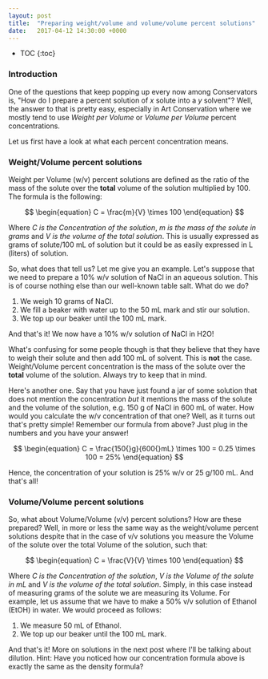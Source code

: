 ```yaml
---
layout: post
title:  "Preparing weight/volume and volume/volume percent solutions"
date:   2017-04-12 14:30:00 +0000
---
```

* TOC
{:toc}

### Introduction

One of the questions that keep popping up every now among Conservators is, "How do I prepare a percent solution of _x_ solute into a _y_ solvent"? Well, the answer to that is pretty easy, especially in Art Conservation where we mostly tend to use *Weight per Volume* or *Volume per Volume* percent concentrations.

Let us first have a look at what each percent concentration means.

### Weight/Volume percent solutions

Weight per Volume (w/v) percent solutions are defined as the ratio of the mass of the solute over the **total** volume of the solution multiplied by 100. The formula is the following:

$$
\begin{equation}
C = \frac{m}{V} \times 100
\end{equation}
$$

Where *C is the Concentration of the solution*, *m is the mass of the solute in grams* and *V is the volume of the total solution*. This is usually expressed as grams of solute/100 mL of solution but it could be as easily expressed in L (liters) of solution.

<!--more-->

So, what does that tell us? Let me give you an example. Let's suppose that we need to prepare a 10% w/v solution of NaCl in an aqueous solution. This is of course nothing else than our well-known table salt. What do we do?

1. We weigh 10 grams of NaCl.
2. We fill a beaker with water up to the 50 mL mark and stir our solution.
3. We top up our beaker until the 100 mL mark.

And that's it! We now have a 10% w/v solution of NaCl in H2O!

What's confusing for some people though is that they believe that they have to weigh their solute and then add 100 mL of solvent. This is **not** the case. Weight/Volume percent concentration is the mass of the solute over the **total** volume of the solution. Always try to keep that in mind.

Here's another one. Say that you have just found a jar of some solution that does not mention the concentration *but* it mentions the mass of the solute and the volume of the solution, e.g. 150 g of NaCl in 600 mL of water. How would you calculate the w/v concentration of that one? Well, as it turns out that's pretty simple! Remember our formula from above? Just plug in the numbers and you have your answer!

$$
\begin{equation}
C = \frac{150{}g}{600{}mL} \times 100 = 0.25 \times 100 = 25%
\end{equation}
$$

Hence, the concentration of your solution is 25% w/v or 25 g/100 mL. And that's all!

### Volume/Volume percent solutions

So, what about Volume/Volume (v/v) percent solutions? How are these prepared? Well, in more or less the same way as the weight/volume percent solutions despite that in the case of v/v solutions you measure the Volume of the solute over the total Volume of the solution, such that:

$$
\begin{equation}
C = \frac{V}{V} \times 100
\end{equation}
$$

Where *C is the Concentration of the solution*, *V is the Volume of the solute in mL* and *V is the volume of the total solution*. Simply, in this case instead of measuring grams of the solute we are measuring its Volume. For example, let us assume that we have to make a 50% v/v solution of Ethanol (EtOH) in water. We would proceed as follows:

1. We measure 50 mL of Ethanol.
2. We top up our beaker until the 100 mL mark.

And that's it! More on solutions in the next post where I'll be talking about dilution. Hint: Have you noticed how our concentration formula above is exactly the same as the density formula? 
